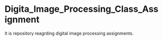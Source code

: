 # Digita_Image_Processing_Class_Assignment
It is repository reagrding digital image processing assignments.
